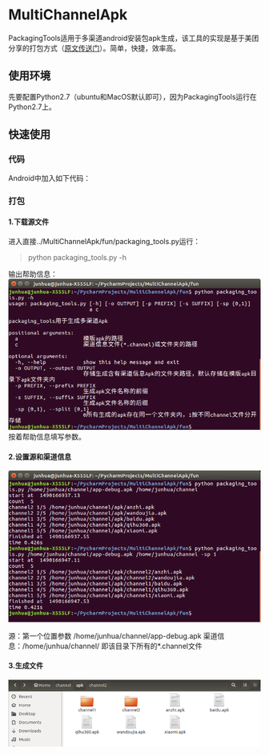 # MultiChannelApk
PackagingTools适用于多渠道android安装包apk生成，该工具的实现是基于美团分享的打包方式（[原文传送门](http://tech.meituan.com/mt-apk-packaging.html)）。简单，快捷，效率高。

## 使用环境
先要配置Python2.7（ubuntu和MacOS默认即可），因为PackagingTools运行在Python2.7上。

## 快速使用

### 代码
Android中加入如下代码：



### 打包
#### 1.下载源文件
进入直接../MultiChannelApk/fun/packaging_tools.py运行：
>python packaging_tools.py -h

输出帮助信息：
![帮助信息](https://github.com/JunhuaLin/MultiChannelApk/blob/master/assets/help.png)
按着帮助信息填写参数。

#### 2.设置源和渠道信息

![执行生成](https://github.com/JunhuaLin/MultiChannelApk/blob/master/assets/gen.png)

源：第一个位置参数 /home/junhua/channel/app-debug.apk
渠道信息：/home/junhua/channel/ 即该目录下所有的*.channel文件

#### 3.生成文件
![生成文件](https://github.com/JunhuaLin/MultiChannelApk/blob/master/assets/result1.png)




